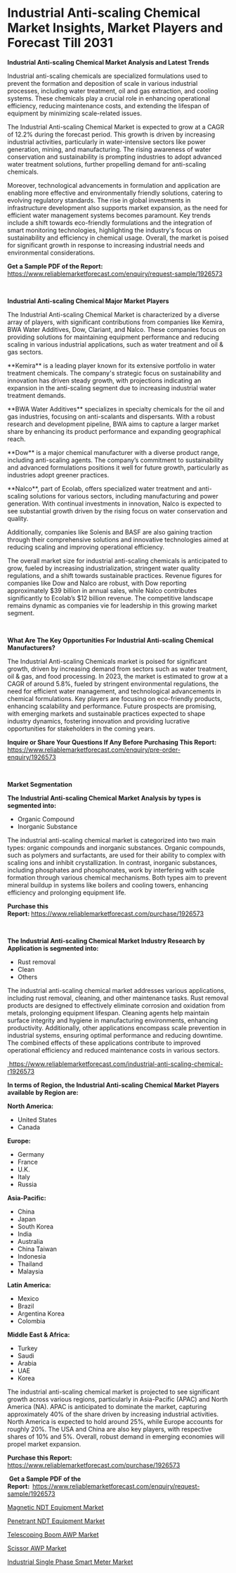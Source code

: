 <p><h1>Industrial Anti-scaling Chemical Market Insights, Market Players and Forecast Till 2031</h1></p><p><strong>Industrial Anti-scaling Chemical Market Analysis and Latest Trends</strong></p>
<p><p>Industrial anti-scaling chemicals are specialized formulations used to prevent the formation and deposition of scale in various industrial processes, including water treatment, oil and gas extraction, and cooling systems. These chemicals play a crucial role in enhancing operational efficiency, reducing maintenance costs, and extending the lifespan of equipment by minimizing scale-related issues.</p><p>The Industrial Anti-scaling Chemical Market is expected to grow at a CAGR of 12.2% during the forecast period. This growth is driven by increasing industrial activities, particularly in water-intensive sectors like power generation, mining, and manufacturing. The rising awareness of water conservation and sustainability is prompting industries to adopt advanced water treatment solutions, further propelling demand for anti-scaling chemicals.</p><p>Moreover, technological advancements in formulation and application are enabling more effective and environmentally friendly solutions, catering to evolving regulatory standards. The rise in global investments in infrastructure development also supports market expansion, as the need for efficient water management systems becomes paramount. Key trends include a shift towards eco-friendly formulations and the integration of smart monitoring technologies, highlighting the industry's focus on sustainability and efficiency in chemical usage. Overall, the market is poised for significant growth in response to increasing industrial needs and environmental considerations.</p></p>
<p><strong>Get a Sample PDF of the Report:&nbsp;</strong> <a href="https://www.reliablemarketforecast.com/enquiry/request-sample/1926573?utm_campaign=1568&utm_medium=2&utm_source=Github&utm_content=ia&utm_term=25102024&utm_id=industrial-anti-scaling-chemical">https://www.reliablemarketforecast.com/enquiry/request-sample/1926573</a></p>
<p>&nbsp;</p>
<p><strong>Industrial Anti-scaling Chemical Major Market Players</strong></p>
<p><p>The Industrial Anti-scaling Chemical Market is characterized by a diverse array of players, with significant contributions from companies like Kemira, BWA Water Additives, Dow, Clariant, and Nalco. These companies focus on providing solutions for maintaining equipment performance and reducing scaling in various industrial applications, such as water treatment and oil & gas sectors.</p><p>**Kemira** is a leading player known for its extensive portfolio in water treatment chemicals. The company's strategic focus on sustainability and innovation has driven steady growth, with projections indicating an expansion in the anti-scaling segment due to increasing industrial water treatment demands.</p><p>**BWA Water Additives** specializes in specialty chemicals for the oil and gas industries, focusing on anti-scalants and dispersants. With a robust research and development pipeline, BWA aims to capture a larger market share by enhancing its product performance and expanding geographical reach.</p><p>**Dow** is a major chemical manufacturer with a diverse product range, including anti-scaling agents. The company’s commitment to sustainability and advanced formulations positions it well for future growth, particularly as industries adopt greener practices.</p><p>**Nalco**, part of Ecolab, offers specialized water treatment and anti-scaling solutions for various sectors, including manufacturing and power generation. With continual investments in innovation, Nalco is expected to see substantial growth driven by the rising focus on water conservation and quality.</p><p>Additionally, companies like Solenis and BASF are also gaining traction through their comprehensive solutions and innovative technologies aimed at reducing scaling and improving operational efficiency.</p><p>The overall market size for industrial anti-scaling chemicals is anticipated to grow, fueled by increasing industrialization, stringent water quality regulations, and a shift towards sustainable practices. Revenue figures for companies like Dow and Nalco are robust, with Dow reporting approximately $39 billion in annual sales, while Nalco contributes significantly to Ecolab’s $12 billion revenue. The competitive landscape remains dynamic as companies vie for leadership in this growing market segment.</p></p>
<p>&nbsp;</p>
<p><strong>What Are The Key Opportunities For Industrial Anti-scaling Chemical Manufacturers?</strong></p>
<p><p>The Industrial Anti-scaling Chemicals market is poised for significant growth, driven by increasing demand from sectors such as water treatment, oil & gas, and food processing. In 2023, the market is estimated to grow at a CAGR of around 5.8%, fueled by stringent environmental regulations, the need for efficient water management, and technological advancements in chemical formulations. Key players are focusing on eco-friendly products, enhancing scalability and performance. Future prospects are promising, with emerging markets and sustainable practices expected to shape industry dynamics, fostering innovation and providing lucrative opportunities for stakeholders in the coming years.</p></p>
<p><strong>Inquire or Share Your Questions If Any Before Purchasing This Report:</strong> <a href="https://www.reliablemarketforecast.com/enquiry/pre-order-enquiry/1926573?utm_campaign=1568&utm_medium=2&utm_source=Github&utm_content=ia&utm_term=25102024&utm_id=industrial-anti-scaling-chemical">https://www.reliablemarketforecast.com/enquiry/pre-order-enquiry/1926573</a></p>
<p>&nbsp;</p>
<p><strong>Market Segmentation</strong></p>
<p><strong>The Industrial Anti-scaling Chemical Market Analysis by types is segmented into:</strong></p>
<p><ul><li>Organic Compound</li><li>Inorganic Substance</li></ul></p>
<p><p>The industrial anti-scaling chemical market is categorized into two main types: organic compounds and inorganic substances. Organic compounds, such as polymers and surfactants, are used for their ability to complex with scaling ions and inhibit crystallization. In contrast, inorganic substances, including phosphates and phosphonates, work by interfering with scale formation through various chemical mechanisms. Both types aim to prevent mineral buildup in systems like boilers and cooling towers, enhancing efficiency and prolonging equipment life.</p></p>
<p><strong>Purchase this Report:&nbsp;</strong><a href="https://www.reliablemarketforecast.com/purchase/1926573?utm_campaign=1568&utm_medium=2&utm_source=Github&utm_content=ia&utm_term=25102024&utm_id=industrial-anti-scaling-chemical">https://www.reliablemarketforecast.com/purchase/1926573</a></p>
<p>&nbsp;</p>
<p><strong>The Industrial Anti-scaling Chemical Market Industry Research by Application is segmented into:</strong></p>
<p><ul><li>Rust removal</li><li>Clean</li><li>Others</li></ul></p>
<p><p>The industrial anti-scaling chemical market addresses various applications, including rust removal, cleaning, and other maintenance tasks. Rust removal products are designed to effectively eliminate corrosion and oxidation from metals, prolonging equipment lifespan. Cleaning agents help maintain surface integrity and hygiene in manufacturing environments, enhancing productivity. Additionally, other applications encompass scale prevention in industrial systems, ensuring optimal performance and reducing downtime. The combined effects of these applications contribute to improved operational efficiency and reduced maintenance costs in various sectors.</p></p>
<p><a href="https://www.reliablemarketforecast.com/industrial-anti-scaling-chemical-r1926573?utm_campaign=1568&utm_medium=2&utm_source=Github&utm_content=ia&utm_term=25102024&utm_id=industrial-anti-scaling-chemical">&nbsp;https://www.reliablemarketforecast.com/industrial-anti-scaling-chemical-r1926573</a></p>
<p><strong>In terms of Region, the Industrial Anti-scaling Chemical Market Players available by Region are:</strong></p>
<p>
    <p> <strong> North America: </strong>
        <ul>
            <li>United States</li>
            <li>Canada</li>
        </ul>
        </p> 
    <p> <strong> Europe: </strong>
        <ul>
            <li>Germany</li>
            <li>France</li>
            <li>U.K.</li>
            <li>Italy</li>
            <li>Russia</li>
        </ul>
        </p> 
    <p> <strong> Asia-Pacific: </strong>
        <ul>
            <li>China</li>
            <li>Japan</li>
            <li>South Korea</li>
            <li>India</li>
            <li>Australia</li>
            <li>China Taiwan</li>
            <li>Indonesia</li>
            <li>Thailand</li>
            <li>Malaysia</li>
        </ul>
        </p> 
    <p> <strong> Latin America: </strong>
        <ul>
            <li>Mexico</li>
            <li>Brazil</li>
            <li>Argentina Korea</li>
            <li>Colombia</li>
        </ul>
        </p> 
    <p> <strong> Middle East & Africa: </strong>
        <ul>
            <li>Turkey</li>
            <li>Saudi</li>
            <li>Arabia</li>
            <li>UAE</li>
            <li>Korea</li>
        </ul>
    </p>
    </p>
<p><p>The industrial anti-scaling chemical market is projected to see significant growth across various regions, particularly in Asia-Pacific (APAC) and North America (NA). APAC is anticipated to dominate the market, capturing approximately 40% of the share driven by increasing industrial activities. North America is expected to hold around 25%, while Europe accounts for roughly 20%. The USA and China are also key players, with respective shares of 10% and 5%. Overall, robust demand in emerging economies will propel market expansion.</p></p>
<p><strong>Purchase this Report: </strong><a href="https://www.reliablemarketforecast.com/purchase/1926573?utm_campaign=1568&utm_medium=2&utm_source=Github&utm_content=ia&utm_term=25102024&utm_id=industrial-anti-scaling-chemical">https://www.reliablemarketforecast.com/purchase/1926573</a></p>
<p>&nbsp;<strong>Get a Sample PDF of the Report:&nbsp;&nbsp;</strong><a href="https://www.reliablemarketforecast.com/enquiry/request-sample/1926573?utm_campaign=1568&utm_medium=2&utm_source=Github&utm_content=ia&utm_term=25102024&utm_id=industrial-anti-scaling-chemical">https://www.reliablemarketforecast.com/enquiry/request-sample/1926573</a></p>
<p><strong></strong></p>
<p><p><a href="https://www.linkedin.com/pulse/driving-forces-global-magnetic-ndt-equipment-market-trends-kog0c?utm_campaign=1568&utm_medium=2&utm_source=Github&utm_content=ia&utm_term=25102024&utm_id=industrial-anti-scaling-chemical">Magnetic NDT Equipment Market</a></p><p><a href="https://www.linkedin.com/pulse/penetrant-ndt-equipment-market-size-growth-trends-zkylc?utm_campaign=1568&utm_medium=2&utm_source=Github&utm_content=ia&utm_term=25102024&utm_id=industrial-anti-scaling-chemical">Penetrant NDT Equipment Market</a></p><p><a href="https://www.linkedin.com/pulse/telescoping-boom-awp-market-size-growth-industry-analysis-fzlqc?utm_campaign=1568&utm_medium=2&utm_source=Github&utm_content=ia&utm_term=25102024&utm_id=industrial-anti-scaling-chemical">Telescoping Boom AWP Market</a></p><p><a href="https://www.linkedin.com/pulse/emerging-trends-scissor-awp-market-detailed-overview-applications-lmstc?utm_campaign=1568&utm_medium=2&utm_source=Github&utm_content=ia&utm_term=25102024&utm_id=industrial-anti-scaling-chemical">Scissor AWP Market</a></p><p><a href="https://www.linkedin.com/pulse/booming-industrial-single-phase-smart-meter-market-sector-rnm5c?utm_campaign=1568&utm_medium=2&utm_source=Github&utm_content=ia&utm_term=25102024&utm_id=industrial-anti-scaling-chemical">Industrial Single Phase Smart Meter Market</a></p></p>
